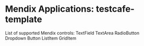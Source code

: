 # Mendix Applications: testcafe-template 

List of supported Mendix controls:
    TextField 
    TextArea
    RadioButton
    Dropdown
    Button
    ListItem
    GridItem

